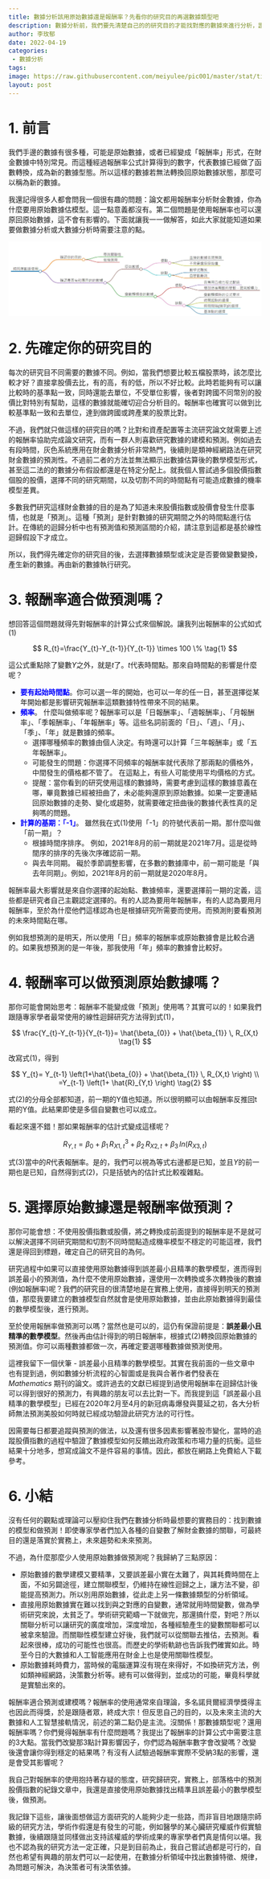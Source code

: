 ```yaml
---
title: 數據分析該用原始數據還是報酬率？先看你的研究目的再選數據類型吧
description: 數據分析前，我們要先清楚自己的的研究目的才能找對應的數據來進行分析，證明想法的真偽。數據可使用原始數據或轉換後數據。時間序數據的轉換後數據通常使用「報酬率」，特別是期刊論文或財金理論都是基於報酬率產生的研究結果，然而報酬率看似非常適合預測，但真是如此嗎？且看我分享一些看法。
author: 李玫郁
date: 2022-04-19
categories:
 - 數據分析
tags: 
image: https://raw.githubusercontent.com/meiyulee/pic001/master/stat/time_sereies_data_001.JPG
layout: post
---
```


# 1. 前言

我們手邊的數據有很多種，可能是原始數據，或者已經變成「報酬率」形式，在財金數據中特別常見。而這種經過報酬率公式計算得到的數字，代表數據已經做了函數轉換，成為新的數據型態。所以這樣的數據若無法轉換回原始數據狀態，那麼可以稱為新的數據。

我還記得很多人都會問我一個很有趣的問題：論文都用報酬率分析財金數據，你為什麼要用原始數據估模型。這一點意義都沒有。第二個問題是使用報酬率也可以還原回原始數據，這不會有影響的。下面就讓我一一做解答，如此大家就能知道如果要做數據分析或大數據分析時需要注意的點。

![](https://raw.githubusercontent.com/meiyulee/pic001/master/stat/time_sereies_data_001.JPG)

# 2. 先確定你的研究目的

每次的研究目不同需要的數據不同。例如，當我們想要比較五檔股票時，該怎麼比較才好？直接拿股價去比，有的高，有的低，所以不好比較。此時若能夠有可以讓比較時的基準點一致，同時還能去單位，不受單位影響，後者對跨國不同幣別的股價比對特別有幫助，這樣的數據就能確切迎合分析目的。報酬率也確實可以做到比較基準點一致和去單位，達到做跨國或跨產業的股票比對。

不過，我們就只做這樣的研究目的嗎？比對和資產配置等主流研究論文就需要上述的報酬率協助完成論文研究，而有一群人則喜歡研究數據的建模和預測。例如過去有段時間，灰色系統應用在財金數據分析非常熱門，後續則是類神經網路法在研究財金數據的預測性。不過前二者的方法並無法顯示出數據估算後的數學模型形式，甚至這二法的的數據分布假設都還是在特定分配上。就我個人嘗試過多個股價指數個股的股價，選擇不同的研究期間，以及切割不同的時間點有可能造成數據的機率模型差異。

多數我們研究這樣財金數據的目的是為了知道未來股價指數或股價會發生什麼事情，也就是「預測」。這種「預測」是針對數據的研究期間之外的時間點進行估計。在傳統的迴歸分析中也有預測值和預測區間的介紹，請注意到這都是基於線性迴歸假設下才成立。

所以，我們得先確定你的研究目的後，去選擇數據類型或決定是否要做變數變換，產生新的數據。再由新的數據執行研究。

# 3. 報酬率適合做預測嗎？

想回答這個問題就得先對報酬率的計算公式來個解說。讓我列出報酬率的公式如式(1)

$$
R_{t}=\frac{Y_{t}-Y_{t-1}}{Y_{t-1}} \times 100 \%
\tag{1}
$$

這公式重點除了變數$Y$之外，就是$t$了。$t$代表時間點。那來自時間點的影響是什麼呢？

- <font color="blue"><b>要有起始時間點</b></font>。你可以選一年的開始，也可以一年的任一日，甚至選擇從某年開始都是影響研究報酬率這類數據特性帶來不同的結果。
- <font color="blue"><b>頻率</b></font>。
  什麼叫做頻率呢？報酬率可以是「日報酬率」、「週報酬率」、「月報酬率」、「季報酬率」、「年報酬率」等。這些名詞前面的「日」、「週」、「月」、「季」、「年」就是數據的頻率。
  - 選擇哪種頻率的數據由個人決定。有時還可以計算「三年報酬率」或「五年報酬率」。
  - 可能發生的問題：你選擇不同頻率的報酬率就代表除了那兩點的價格外，中間發生的價格都不管了。  在這點上，有些人可能使用平均價格的方式。
  - 提醒：當你看到的研究使用這樣的數據時，需要考慮到這樣的數據意義在哪，畢竟數據已經被扭曲了，未必能夠還原到原始數據。如果一定要連結回原始數據的走勢、變化或趨勢，就需要確定扭曲後的數據代表性真的足夠嗎的問題。
- <font color="blue"><b>計算的基期：「-1」</b></font>。
  雖然我在式(1)使用「-1」的符號代表前一期。那什麼叫做「前一期」？
  - 根據時間序排序。
    例如，2021年8月的前一期就是2021年7月。這是從時間序的排序的先後次序確認前一期。
  - 與去年同期。
    礙於季節調整影響，在多數的數據庫中，前一期可能是「與去年同期」。例如，2021年8月的前一期就是2020年8月。


報酬率最大影響就是來自你選擇的起始點、數據頻率，還要選擇前一期的定義，這些都是研究者自己主觀認定選擇的。有的人認為要用年報酬率，有的人認為要用月報酬率，至於為什麼他們這樣認為也是根據研究所需要而使用。而預測則要看預測的未來時間點在哪。

例如我想預測的是明天，所以使用「日」頻率的報酬率或原始數據會是比較合適的。如果我想預測的是一年後，那我使用「年」頻率的數據會比較好。

# 4. 報酬率可以做預測原始數據嗎？

那你可能會開始思考：報酬率不能變成做「預測」使用嗎？其實可以的！如果我們跟隨專家學者最常使用的線性迴歸研究方法得到式(1)，

$$
\frac{Y_{t}-Y_{t-1}}{Y_{t-1}}= \hat{\beta_{0}} + \hat{\beta_{1}} \, R_{X,t}
\tag{1}
$$

改寫式(1)，得到

$$
Y_{t}= Y_{t-1} \left(1+\hat{\beta_{0}} + \hat{\beta_{1}} \, R_{X,t} \right) \\
=Y_{t-1} \left(1+ \hat{R}_{Y,t} \right)
\tag{2}
$$

式(2)的分母全部都知道，前一期的Y值也知道。所以很明顯可以由報酬率反推回t期的Y值。此結果即使是多個自變數也可以成立。

看起來還不錯！那如果報酬率的估計式變成這樣呢？

$$
R_{Y,t}=\beta_{0}+\beta_{1} \, R_{X1,t}^{3} + \beta_{2} \, R_{X2,t} + \beta_{3} \, ln(R_{X3,t}) 
\tag{3}
$$

式(3)當中的$R$代表報酬率。是的，我們可以視為等式右邊都是已知，並且$Y$的前一期也是已知，自然得到式(2)，只是括號內的估計式比較複雜點。

# 5. 選擇原始數據還是報酬率做預測？

那你可能會想：不使用股價指數或股價，將之轉換成前面提到的報酬率是不是就可以解決選擇不同研究期間和切割不同時間點造成機率模型不穩定的可能這裡，我們還是得回到標題，確定自己的研究目的為何。

研究過程中如果可以直接使用原始數據得到誤差最小且精準的數學模型，進而得到誤差最小的預測值，為什麼不使用原始數據，還使用一次轉換或多次轉換後的數據(例如報酬率)呢？我們的研究目的很清楚地是在實務上使用，直接得到明天的預測值，那麼我要建立的數據模型自然就會是使用原始數據，並由此原始數據得到最佳的數學模型後，進行預測。

至於使用報酬率做預測可以嗎？當然也是可以的，這仍有保證前提是：**誤差最小且精準的數學模型**。然後再由估計得到的明日報酬率，根據式(2)轉換回原始數據的預測值。你可以兩種數據都做一次，再確定要選哪種數據做預測使用。

這裡我留下一個伏筆 - 誤差最小且精準的數學模型。其實在我前面的一些文章中也有提到過，例如數據分析流程的心智圖或是我與合著作者們發表在 *Mathematics* 期刊的論文。或許過去的文獻已經提到過使用報酬率在迴歸估計後可以得到很好的預測力，有興趣的朋友可以去比對一下。而我提到這「誤差最小且精準的數學模型」已經在2020年2月至4月的新冠病毒爆發與蔓延之初，各大分析師無法預測美股如何時就已經成功驗證此研究方法的可行性。

因需要每日都要追蹤與預測的做法，以及還有很多因素影響著股市變化，當時的追蹤股價指數的過程中驗證了數據模型如何反饋出政府政策和市場力量的抗衡。這些結果十分地多，想寫成論文不是件容易的事情。因此，都放在網路上免費給人下載參考。

# 6. 小結

沒有任何的觀點或理論可以壓抑住我們在數據分析時最想要的實務目的：找到數據的模型和做預測！即使專家學者們加入各種的自變數了解財金數據的關聯，可最終目的還是落實於實務上，未來趨勢和未來預測。

不過，為什麼那麼少人使用原始數據做預測呢？我歸納了三點原因：

- 原始數據的數學建模又要精準，又要誤差最小實在太難了，與其耗費時間在上面，不如另闢途徑，建立關聯模型，仍維持在線性迴歸之上，讓方法不變，卻能提高預測力。所以別用原始數據，從此走上另一條數據類型的分析領域。
- 直接用原始數據實在難以找到與之對應的自變數，通常就用時間變數，做為學術研究來說，太貧乏了。學術研究範疇一下就做完，那還搞什麼，對吧？所以關聯分析可以讓研究的廣度增加，深度增加，各種經驗產生的變數關聯都可以被拿來驗證。而關聯性模型建立好後，我們就可以從關聯去推估，去預測。看起來很棒，成功的可能性也很高。而歷史的學術軌跡也告訴我們確實如此。時至今日的大數據和人工智能應用在財金上也是使用關聯性模型。
- 原始數據耗時費力，當時候的電腦運算沒有現在來得好，不如換研究方法，例如類神經網路，決策數分析等。總有可以做得到，並成功的可能，畢竟科學就是實驗出來的。

報酬率適合預測或建模嗎？報酬率的使用通常來自理論，多名諾貝爾經濟學獎得主也因此而得獎，於是跟隨者眾，終成大宗！但反思自己的目的，以及未來主流的大數據和人工智慧接軌情況，前述的第二點仍是主流。沒關係！那數據類型呢？還用報酬率嗎？你們覺得報酬率有什麼問題嗎？我提出了報酬率的計算公式中需要注意的3大點。當我們改變那3點計算影響因子，你們認為報酬率數字會改變嗎？改變後還會讓你得到穩定的結果嗎？有沒有人試驗過報酬率實際不受納3點的影響，還是會受其影響呢？

我自己對報酬率的使用抱持著存疑的態度，研究歸研究，實務上，部落格中的預測股價指數的紀錄文章中，我還是直接使用原始數據找出精準且誤差最小的數學模型後，做預測。

我記錄下這些，讓後面想做這方面研究的人能夠少走一些路，而非盲目地跟隨宗師級的研究方法，學術作假還是有發生的可能，例如醫學的某心臟研究權威作假實驗數據，後續跟隨並同樣做出支持該權威的學術成果的專家學者們真是情何以堪。我也不認為我的研究方法一定正確，只是到目前為止，我自己嘗試過都是可行的，自然也希望有興趣的朋友們可以一起使用，在數據分析領域中找出數據特徵、規律，為問題可解決，為決策者可有決策依據。